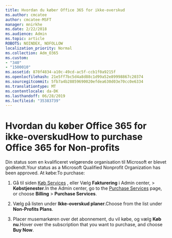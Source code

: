 ```yaml
---
title: Hvordan du køber Office 365 for ikke-overskud
ms.author: cmcatee
author: cmcatee-MSFT
manager: mnirkhe
ms.date: 2/22/2018
ms.audience: Admin
ms.topic: article
ROBOTS: NOINDEX, NOFOLLOW
localization_priority: Normal
ms.collection: Adm_O365
ms.custom:
- "340"
- "1500010"
ms.assetid: 870f4834-a10c-49cd-ac5f-ccb1f0a9215f
ms.openlocfilehash: 21e5ff7bc5d4a8d88c1d99a52e89998867c20374
ms.sourcegitcommit: 5fb7a4b28859690020efdea630d03e70cc0e6334
ms.translationtype: MT
ms.contentlocale: da-DK
ms.lasthandoff: 06/28/2019
ms.locfileid: "35383739"
---
```

# <a name="how-to-purchase-office-365-for-non-profits"></a><span data-ttu-id="e077d-102">Hvordan du køber Office 365 for ikke-overskud</span><span class="sxs-lookup"><span data-stu-id="e077d-102">How to purchase Office 365 for Non-profits</span></span>

<span data-ttu-id="e077d-103">Din status som en kvalificeret velgørende organisation til Microsoft er blevet godkendt.</span><span class="sxs-lookup"><span data-stu-id="e077d-103">Your status as a Microsoft Qualified Nonprofit Organization has been approved.</span></span> <span data-ttu-id="e077d-104">At købe:</span><span class="sxs-lookup"><span data-stu-id="e077d-104">To purchase:</span></span>
  
1. <span data-ttu-id="e077d-105">Gå til siden [Køb Services](https://go.microsoft.com/fwlink/p/?linkid=868433) , eller Vælg **Fakturering** i Admin center, \> **Købstjenester**.</span><span class="sxs-lookup"><span data-stu-id="e077d-105">In the Admin center, go to the [Purchase Services](https://go.microsoft.com/fwlink/p/?linkid=868433) page, or choose **Billing** \> **Purchase Services**.</span></span>

2. <span data-ttu-id="e077d-106">Vælg på listen under **Ikke-overskud planer**.</span><span class="sxs-lookup"><span data-stu-id="e077d-106">Choose from the list under **Non-Profits Plans**.</span></span>

3. <span data-ttu-id="e077d-107">Placer musemarkøren over det abonnement, du vil købe, og vælg **Køb nu**.</span><span class="sxs-lookup"><span data-stu-id="e077d-107">Hover over the subscription that you want to purchase, and choose **Buy Now**.</span></span>
